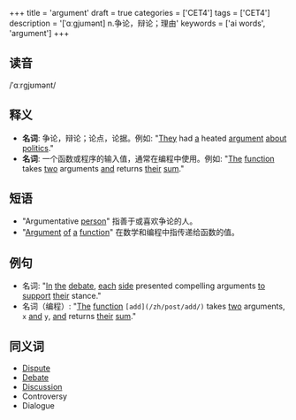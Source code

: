 +++
title = 'argument'
draft = true
categories = ['CET4']
tags = ['CET4']
description = '[ˈɑːgjumənt] n.争论，辩论；理由'
keywords = ['ai words', 'argument']
+++

## 读音
/ˈɑːrɡjʊmənt/

## 释义
- **名词**: 争论，辩论；论点，论据。例如: "[They](/zh/post/they/) had [a](/zh/post/a/) heated [argument](/zh/post/argument/) [about](/zh/post/about/) [politics](/zh/post/politics/)."
- **名词**: 一个函数或程序的输入值，通常在编程中使用。例如: "[The](/zh/post/the/) [function](/zh/post/function/) takes [two](/zh/post/two/) arguments [and](/zh/post/and/) returns [their](/zh/post/their/) [sum](/zh/post/sum/)."

## 短语
- "Argumentative [person](/zh/post/person/)" 指善于或喜欢争论的人。
- "[Argument](/zh/post/argument/) [of](/zh/post/of/) [a](/zh/post/a/) [function](/zh/post/function/)" 在数学和编程中指传递给函数的值。

## 例句
- 名词: "[In](/zh/post/in/) [the](/zh/post/the/) [debate](/zh/post/debate/), [each](/zh/post/each/) [side](/zh/post/side/) presented compelling arguments [to](/zh/post/to/) [support](/zh/post/support/) [their](/zh/post/their/) stance."
- 名词（编程）: "[The](/zh/post/the/) [function](/zh/post/function/) `[add](/zh/post/add/)` takes [two](/zh/post/two/) arguments, `x` [and](/zh/post/and/) `y`, [and](/zh/post/and/) returns [their](/zh/post/their/) [sum](/zh/post/sum/)."

## 同义词
- [Dispute](/zh/post/dispute/)
- [Debate](/zh/post/debate/)
- [Discussion](/zh/post/discussion/)
- Controversy
- Dialogue
